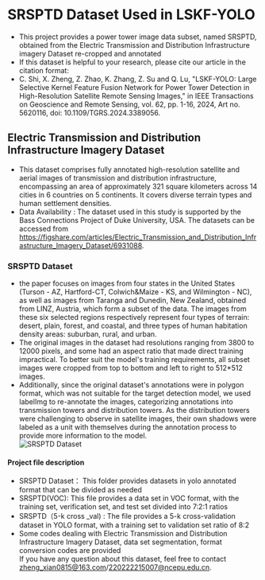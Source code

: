 # SRSPTD Dataset Used in LSKF-YOLO
* This project provides a power tower image data subset, named SRSPTD, obtained from the Electric Transmission and Distribution Infrastructure imagery Dataset re-cropped and annotated  
* If this dataset is helpful to your research, please cite our article in the citation format:  
* C. Shi, X. Zheng, Z. Zhao, K. Zhang, Z. Su and Q. Lu, "LSKF-YOLO: Large Selective Kernel Feature Fusion Network for Power Tower Detection in High-Resolution Satellite Remote Sensing Images," in IEEE Transactions on Geoscience and Remote Sensing, vol. 62, pp. 1-16, 2024, Art no. 5620116, doi: 10.1109/TGRS.2024.3389056. 
## Electric Transmission and Distribution Infrastructure Imagery Dataset
* This dataset comprises fully annotated high-resolution satellite and aerial images of transmission and distribution infrastructure, encompassing an area of approximately 321 square kilometers  across  14  cities  in 6  countries  on  5  continents. It covers diverse terrain types and human settlement densities.   
* Data Availability : The dataset used in this study is supported by the Bass Connections Project of Duke University, USA. The datasets can be accessed from https://figshare.com/articles/Electric_Transmission_and_Distribution_Infrastructure_Imagery_Dataset/6931088.
### SRSPTD Dataset
* the paper focuses on images from four states in the United States (Turson - AZ, Hartford-CT, Colwich&Maize - KS, and Wilmington - NC), as well as images from Taranga and Dunedin, New Zealand, obtained from LINZ, Austria, which form a subset of the data. The images from these six selected regions respectively represent four types of terrain: desert, plain, forest, and coastal, and three types of human habitation density areas: suburban, rural, and urban.  
* The original images in the dataset had resolutions ranging from 3800 to 12000 pixels, and some had an aspect ratio that made direct training impractical. To better suit the model's training requirements, all subset images were cropped from top to bottom and left to right to 512*512 images.
* Additionally, since the original dataset's annotations were in polygon format, which was not suitable for the target detection model, we used labelImg to re-annotate the images, categorizing annotations into transmission towers and distribution towers. As the distribution towers were challenging to observe in satellite images, their own shadows were labeled as a unit with themselves during the annotation process to provide more information to the model.  
![SRSPTD Dataset]()
#### Project file description
* SRSPTD Dataset： This folder provides datasets in yolo annotated format that can be divided as needed
* SRSPTD(VOC): This file provides a data set in VOC format, with the training set, verification set, and test set divided into 7:2:1 ratios
* SRSPTD（5-k cross _val) : The file provides a 5-k cross-validation dataset in YOLO format, with a training set to validation set ratio of 8:2
* Some codes dealing with Electric Transmission and Distribution Infrastructure Imagery Dataset, data set segmentation, format conversion codes are provided    
  If you have any question about this dataset, feel free to contact zheng_xian0815@163.com/220222215007@ncepu.edu.cn.

 
